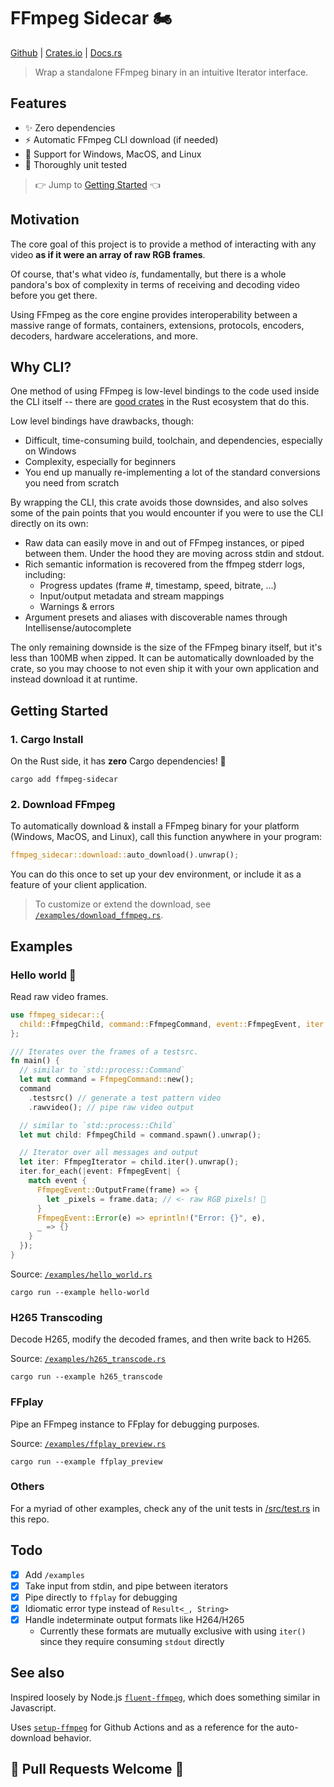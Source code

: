 # FFmpeg Sidecar 🏍

[Github](https://github.com/nathanbabcock/ffmpeg-sidecar) |
[Crates.io](https://crates.io/crates/ffmpeg-sidecar) |
[Docs.rs](https://docs.rs/ffmpeg-sidecar)

> Wrap a standalone FFmpeg binary in an intuitive Iterator interface.

## Features

- ✨ Zero dependencies
- ⚡ Automatic FFmpeg CLI download (if needed)
- 🤗 Support for Windows, MacOS, and Linux
- 🧪 Thoroughly unit tested

> 👉 Jump to [Getting Started](#getting-started) 👈

## Motivation

The core goal of this project is to provide a method of interacting with any video **as if it were an
array of raw RGB frames**.

Of course, that's what video _is_, fundamentally, but there is a whole pandora's
box of complexity in terms of receiving and decoding video before you get there.

Using FFmpeg as the core engine provides interoperability between a massive
range of formats, containers, extensions, protocols, encoders, decoders, hardware accelerations, and
more.

## Why CLI?

One method of using FFmpeg is low-level bindings to the code used inside the CLI
itself -- there are [good crates](https://crates.io/crates/ffmpeg-sys-next) in
the Rust ecosystem that do this.

Low level bindings have drawbacks, though:

- Difficult, time-consuming build, toolchain, and dependencies, especially on Windows
- Complexity, especially for beginners
- You end up manually re-implementing a lot of the standard conversions you need
  from scratch

By wrapping the CLI, this crate avoids those downsides, and also solves some of
the pain points that you would encounter if you were to use the CLI directly on
its own:

- Raw data can easily move in and out of FFmpeg instances, or piped between them. Under the hood they
  are moving across stdin and stdout.
- Rich semantic information is recovered from the ffmpeg stderr logs, including:
  - Progress updates (frame #, timestamp, speed, bitrate, ...)
  - Input/output metadata and stream mappings
  - Warnings & errors
- Argument presets and aliases with discoverable names through Intellisense/autocomplete

The only remaining downside is the size of the FFmpeg binary itself, but it's
less than 100MB when zipped. It can be automatically downloaded by the crate, so
you may choose to not even ship it with your own application and instead
download it at runtime.

## Getting Started

### 1. Cargo Install

On the Rust side, it has **zero** Cargo dependencies! 🎉

```console
cargo add ffmpeg-sidecar
```

### 2. Download FFmpeg

To automatically download & install a FFmpeg binary for your platform
(Windows, MacOS, and Linux), call this function anywhere in your program:

```rust
ffmpeg_sidecar::download::auto_download().unwrap();
```

You can do this once to set up your dev environment, or include it as a feature
of your client application.

> To customize or extend the download, see [`/examples/download_ffmpeg.rs`](/examples/download_ffmpeg.rs).

## Examples

### Hello world 👋

Read raw video frames.

```rust
use ffmpeg_sidecar::{
  child::FfmpegChild, command::FfmpegCommand, event::FfmpegEvent, iter::FfmpegIterator,
};

/// Iterates over the frames of a testsrc.
fn main() {
  // similar to `std::process::Command`
  let mut command = FfmpegCommand::new();
  command
    .testsrc() // generate a test pattern video
    .rawvideo(); // pipe raw video output

  // similar to `std::process::Child`
  let mut child: FfmpegChild = command.spawn().unwrap();

  // Iterator over all messages and output
  let iter: FfmpegIterator = child.iter().unwrap();
  iter.for_each(|event: FfmpegEvent| {
    match event {
      FfmpegEvent::OutputFrame(frame) => {
        let _pixels = frame.data; // <- raw RGB pixels! 🎨
      }
      FfmpegEvent::Error(e) => eprintln!("Error: {}", e),
      _ => {}
    }
  });
}
```

Source: [`/examples/hello_world.rs`](/examples/hello_world.rs)

```console
cargo run --example hello-world
```

### H265 Transcoding

Decode H265, modify the decoded frames, and then write back to H265.

Source: [`/examples/h265_transcode.rs`](/examples/h265_transcode.rs)

```console
cargo run --example h265_transcode
```

### FFplay

Pipe an FFmpeg instance to FFplay for debugging purposes.

Source: [`/examples/ffplay_preview.rs`](/examples/ffplay_preview.rs)

```console
cargo run --example ffplay_preview
```

### Others

For a myriad of other examples, check any of the unit tests in
[/src/test.rs](/src/test.rs) in this repo.

## Todo

- [X] Add `/examples`
- [X] Take input from stdin, and pipe between iterators
- [X] Pipe directly to `ffplay` for debugging
- [X] Idiomatic error type instead of `Result<_, String>`
- [X] Handle indeterminate output formats like H264/H265
  - Currently these formats are mutually exclusive with using `iter()` since
    they require consuming `stdout` directly

## See also

Inspired loosely by Node.js
[`fluent-ffmpeg`](https://www.npmjs.com/package/fluent-ffmpeg), which does
something similar in Javascript.

Uses [`setup-ffmpeg`](https://github.com/FedericoCarboni/setup-ffmpeg) for
Github Actions and as a reference for the auto-download behavior.

## 📣 Pull Requests Welcome 📣
